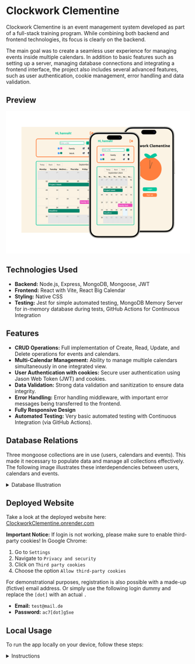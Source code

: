 # Clockwork Clementine

Clockwork Clementine is an event management system developed as part of a full-stack training program. While combining both backend and frontend technologies, its focus is clearly on the backend.

The main goal was to create a seamless user experience for managing events inside multiple calendars. In addition to basic features such as setting up a server, managing database connections and integrating a frontend interface, the project also includes several advanced features, such as user authentication, cookie management, error handling and data validation.

## Preview

![App Screenshots](./frontend/src/assets/screenshot_clockwork.png)

## Technologies Used

- **Backend:** Node.js, Express, MongoDB, Mongoose, JWT
- **Frontend:** React with Vite, React Big Calendar
- **Styling:** Native CSS
- **Testing:** Jest for simple automated testing, MongoDB Memory Server for in-memory database during tests, GitHub Actions for Continuous Integration

## Features

- **CRUD Operations:** Full implementation of Create, Read, Update, and Delete operations for events and calendars.
- **Multi-Calendar Management:** Ability to manage multiple calendars simultaneously in one integrated view.
- **User Authentication with cookies:** Secure user authentication using Jason Web Token (JWT) and cookies.
- **Data Validation:** Strong data validation and sanitization to ensure data integrity.
- **Error Handling:** Error handling middleware, with important error messages being transferred to the frontend.
- **Fully Responsive Design**
- **Automated Testing:** Very basic automated testing with Continuous Integration (via GitHub Actions).

## Database Relations

Three mongoose collections are in use (users, calendars and events). This made it necessary to populate data and manage all collections effectively. The following image illustrates these interdependencies between users, calendars and events.

<details>
<summary>Database Illustration</summary>

<img src="./frontend/src/assets/screenshot.png" width="600"></details>

## Deployed Website

Take a look at the deployed website here: [ClockworkClementine.onrender.com](https://ClockworkClementine.onrender.com/)

<!-- ### Important Notice -->

**Important Notice:** If login is not working, please make sure to enable third-party cookies! In Google Chrome:

1. Go to `Settings`
2. Navigate to `Privacy and security`
3. Click on `Third party cookies`
4. Choose the option `Allow third-party cookies`

<!-- ### Login without registration -->

For demonstrational purposes, registration is also possible with a made-up (fictive) email address. Or simply use the following login dummy and replace the `[dot]` with an actual `.`

- **Email:** `test@mail.de`
- **Password:** `ac7[dot]g5xe`

## Local Usage

To run the app locally on your device, follow these steps:

<details>
<summary>Instructions</summary>

1. **Clone the Repository and navigate to the project directory:**

   ```bash
   git clone git@github.com:username/repository.git
   cd repository
   ```

2. **Install Dependencies and Start the Server and Client**
   Install npm (node package manager) if necessary. Then, run the following pre-configured command that will install the required packages and start the server and the client:

   ```javascript
    npm run startLocally
   ```

3. **Access the application:**
   In your browser, go to `http://localhost:5173/` (or simply follow the link provided in your terminal) to access the application.

</details>

